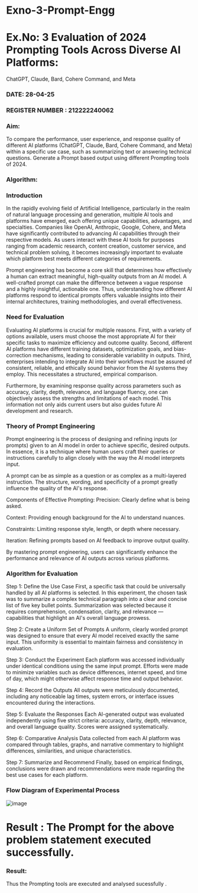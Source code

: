 # Exno-3-Prompt-Engg

# Ex.No: 3 	Evaluation of 2024 Prompting Tools Across Diverse AI Platforms: 
ChatGPT, Claude, Bard, Cohere Command, and Meta 
### DATE: 28-04-25                                                                          
### REGISTER NUMBER : 212222240062
 
### Aim:
To compare the performance, user experience, and response quality of different AI platforms (ChatGPT, Claude, Bard, Cohere Command, and Meta) within a specific use case, such as summarizing text or answering technical questions. Generate a Prompt based output using different Prompting tools of 2024.

### Algorithm:
### Introduction

In the rapidly evolving field of Artificial Intelligence, particularly in the realm of natural language processing and generation, multiple AI tools and platforms have emerged, each offering unique capabilities, advantages, and specialties. Companies like OpenAI, Anthropic, Google, Cohere, and Meta have significantly contributed to advancing AI capabilities through their respective models. As users interact with these AI tools for purposes ranging from academic research, content creation, customer service, and technical problem solving, it becomes increasingly important to evaluate which platform best meets different categories of requirements.

Prompt engineering has become a core skill that determines how effectively a human can extract meaningful, high-quality outputs from an AI model. A well-crafted prompt can make the difference between a vague response and a highly insightful, actionable one. Thus, understanding how different AI platforms respond to identical prompts offers valuable insights into their internal architectures, training methodologies, and overall effectiveness.

 ### Need for Evaluation

 Evaluating AI platforms is crucial for multiple reasons. First, with a variety of options available, users must choose the most appropriate AI for their specific tasks to maximize efficiency and outcome quality. Second, different AI platforms have different training datasets, optimization goals, and bias-correction mechanisms, leading to considerable variability in outputs. Third, enterprises intending to integrate AI into their workflows must be assured of consistent, reliable, and ethically sound behavior from the AI systems they employ. This necessitates a structured, empirical comparison.

Furthermore, by examining response quality across parameters such as accuracy, clarity, depth, relevance, and language fluency, one can objectively assess the strengths and limitations of each model. This information not only aids current users but also guides future AI development and research.
 ### Theory of Prompt Engineering

 Prompt engineering is the process of designing and refining inputs (or prompts) given to an AI model in order to achieve specific, desired outputs. In essence, it is a technique where human users craft their queries or instructions carefully to align closely with the way the AI model interprets input.

A prompt can be as simple as a question or as complex as a multi-layered instruction. The structure, wording, and specificity of a prompt greatly influence the quality of the AI's response.

Components of Effective Prompting:
Precision: Clearly define what is being asked.

Context: Providing enough background for the AI to understand nuances.

Constraints: Limiting response style, length, or depth where necessary.

Iteration: Refining prompts based on AI feedback to improve output quality.

By mastering prompt engineering, users can significantly enhance the performance and relevance of AI outputs across various platforms.

### Algorithm for Evaluation

Step 1: Define the Use Case
First, a specific task that could be universally handled by all AI platforms is selected. In this experiment, the chosen task was to summarize a complex technical paragraph into a clear and concise list of five key bullet points. Summarization was selected because it requires comprehension, condensation, clarity, and relevance — capabilities that highlight an AI's overall language prowess.

Step 2: Create a Uniform Set of Prompts
A uniform, clearly worded prompt was designed to ensure that every AI model received exactly the same input. This uniformity is essential to maintain fairness and consistency in evaluation.

Step 3: Conduct the Experiment
Each platform was accessed individually under identical conditions using the same input prompt. Efforts were made to minimize variables such as device differences, internet speed, and time of day, which might otherwise affect response time and output behavior.

Step 4: Record the Outputs
All outputs were meticulously documented, including any noticeable lag times, system errors, or interface issues encountered during the interactions.

Step 5: Evaluate the Responses
Each AI-generated output was evaluated independently using five strict criteria: accuracy, clarity, depth, relevance, and overall language quality. Scores were assigned systematically.

Step 6: Comparative Analysis
Data collected from each AI platform was compared through tables, graphs, and narrative commentary to highlight differences, similarities, and unique characteristics.

Step 7: Summarize and Recommend
Finally, based on empirical findings, conclusions were drawn and recommendations were made regarding the best use cases for each platform.

### Flow Diagram of Experimental Process

![image](https://github.com/user-attachments/assets/067b0d11-85a4-4893-a088-d632f91561b9)


# Result : The Prompt for the above problem statement executed successfully.






















### Result:
Thus the Prompting tools are executed and analysed sucessfully .

